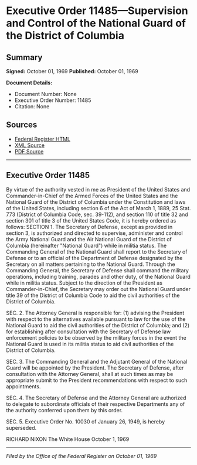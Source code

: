 # Executive Order 11485—Supervision and Control of the National Guard of the District of Columbia

## Summary

**Signed:** October 01, 1969
**Published:** October 01, 1969

**Document Details:**
- Document Number: None
- Executive Order Number: 11485
- Citation: None

## Sources
- [Federal Register HTML](https://www.presidency.ucsb.edu/documents/executive-order-11485-supervision-and-control-the-national-guard-the-district-columbia)
- [XML Source](None)
- [PDF Source](None)

---

## Executive Order 11485

By virtue of the authority vested in me as President of the United States and Commander-in-Chief of the Armed Forces of the United States and the National Guard of the District of Columbia under the Constitution and laws of the United States, including section 6 of the Act of March 1, 1889, 25 Stat. 773 (District of Columbia Code, sec. 39-112), and section 110 of title 32 and section 301 of title 3 of the United States Code, it is hereby ordered as follows:
SECTION 1. The Secretary of Defense, except as provided in section 3, is authorized and directed to supervise, administer and control the Army National Guard and the Air National Guard of the District of Columbia (hereinafter "National Guard") while in militia status. The Commanding General of the National Guard shall report to the Secretary of Defense or to an official of the Department of Defense designated by the Secretary on all matters pertaining to the National Guard. Through the Commanding General, the Secretary of Defense shall command the military operations, including training, parades and other duty, of the National Guard while in militia status. Subject to the direction of the President as Commander-in-Chief, the Secretary may order out the National Guard under title 39 of the District of Columbia Code to aid the civil authorities of the District of Columbia.

SEC. 2. The Attorney General is responsible for: (1) advising the President with respect to the alternatives available pursuant to law for the use of the National Guard to aid the civil authorities of the District of Columbia; and (2) for establishing after consultation with the Secretary of Defense law enforcement policies to be observed by the military forces in the event the National Guard is used in its militia status to aid civil authorities of the District of Columbia.

SEC. 3. The Commanding General and the Adjutant General of the National Guard will be appointed by the President. The Secretary of Defense, after consultation with the Attorney General, shall at such times as may be appropriate submit to the President recommendations with respect to such appointments.

SEC. 4. The Secretary of Defense and the Attorney General are authorized to delegate to subordinate officials of their respective Departments any of the authority conferred upon them by this order.

SEC. 5. Executive Order No. 10030 of January 26, 1949, is hereby superseded.

RICHARD NIXON
The White House
October 1, 1969

---

*Filed by the Office of the Federal Register on October 01, 1969*
